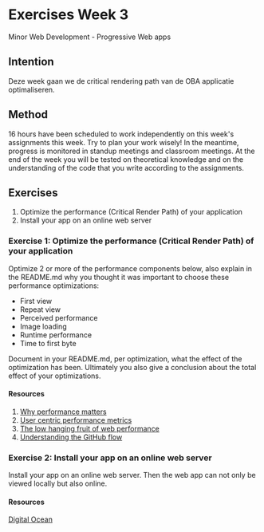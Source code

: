 # Exercises Week 3

Minor Web Development - Progressive Web apps

## Intention

Deze week gaan we de critical rendering path van de OBA applicatie optimaliseren.

## Method

16 hours have been scheduled to work independently on this week's assignments this week. Try to plan your work wisely! In the meantime, progress is monitored in standup meetings and classroom meetings. At the end of the week you will be tested on theoretical knowledge and on the understanding of the code that you write according to the assignments.

## Exercises

1. Optimize the performance (Critical Render Path) of your application
2. Install your app on an online web server

### Exercise 1: Optimize the performance (Critical Render Path) of your application

Optimize 2 or more of the performance components below, also explain in the README.md why you thought it was important to choose these performance optimizations:

* First view
* Repeat view
* Perceived performance
* Image loading
* Runtime performance
* Time to first byte

Document in your README.md, per optimization, what the effect of the optimization has been. Ultimately you also give a conclusion about the total effect of your optimizations.

#### Resources

1. [Why performance matters](https://developers.google.com/web/fundamentals/performance/why-performance-matters/)
2. [User centric performance metrics](https://web.dev/user-centric-performance-metrics/)
3. [The low hanging fruit of web performance](https://css-tricks.com/the-low-hanging-fruit-of-web-performance/)
4. [Understanding the GitHub flow](https://guides.github.com/introduction/flow/)

### Exercise 2: Install your app on an online web server

Install your app on an online web server. Then the web app can not only be viewed locally but also online.

#### Resources

[Digital Ocean](https://www.digitalocean.com/)
